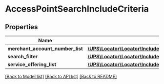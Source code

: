 # AccessPointSearchIncludeCriteria

## Properties
Name | Type | Description | Notes
------------ | ------------- | ------------- | -------------
**merchant_account_number_list** | [**\UPS\Locator\Locator\IncludeCriteriaMerchantAccountNumberList**](IncludeCriteriaMerchantAccountNumberList.md) |  | [optional] 
**search_filter** | [**\UPS\Locator\Locator\IncludeCriteriaSearchFilter**](IncludeCriteriaSearchFilter.md) |  | [optional] 
**service_offering_list** | [**\UPS\Locator\Locator\IncludeCriteriaServiceOfferingList**](IncludeCriteriaServiceOfferingList.md) |  | [optional] 

[[Back to Model list]](../../README.md#documentation-for-models) [[Back to API list]](../../README.md#documentation-for-api-endpoints) [[Back to README]](../../README.md)

